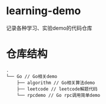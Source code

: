 # learning-demo

记录各种学习、实验demo的代码仓库



# 仓库结构

```
.
└── Go // Go相关demo
    ├── algorithm // Go相关算法demo
    ├── leetcode // leetcode解题代码
    └── rpcdemo // Go rpc调用简单demo
```

